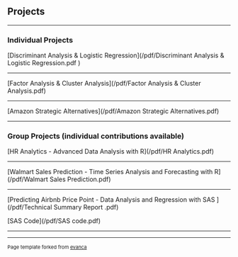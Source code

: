 ## Projects

---

### Individual Projects 

[Discriminant Analysis & Logistic Regression](/pdf/Discriminant Analysis & Logistic Regression.pdf )


---
[Factor Analysis & Cluster Analysis](/pdf/Factor Analysis & Cluster Analysis.pdf)


---
[Amazon Strategic Alternatives](/pdf/Amazon Strategic Alternatives.pdf)


---

### Group Projects (individual contributions available)

[HR Analytics - Advanced Data Analysis with R](/pdf/HR Analytics.pdf)


---
[Walmart Sales Prediction - Time Series Analysis and Forecasting with R](/pdf/Walmart Sales Prediction.pdf)


---
[Predicting Airbnb Price Point - Data Analysis and Regression with SAS ](/pdf/Technical Summary Report .pdf)

[SAS Code](/pdf/SAS code.pdf)

---




---
<p style="font-size:11px">Page template forked from <a href="https://github.com/evanca/quick-portfolio">evanca</a></p>
<!-- Remove above link if you don't want to attibute -->
